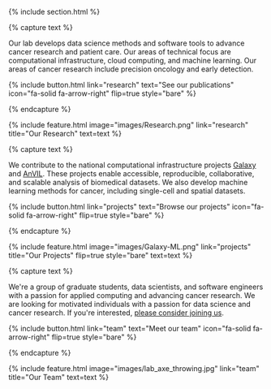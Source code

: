 ---
---

{% include section.html %}

{% capture text %}

Our lab develops data science methods and software tools to advance cancer research and patient care. Our areas of technical focus are computational infrastructure, cloud computing, and machine learning. Our areas of cancer research include precision oncology and early detection.

{%
  include button.html
  link="research"
  text="See our publications"
  icon="fa-solid fa-arrow-right"
  flip=true
  style="bare"
%}

{% endcapture %}

{%
  include feature.html
  image="images/Research.png"
  link="research"
  title="Our Research"
  text=text
%}

{% capture text %}

We contribute to the national computational infrastructure projects [Galaxy](https://galaxyproject.org/) and [AnVIL](https://anvilproject.org/). These projects enable accessible, reproducible, collaborative, and scalable analysis of biomedical datasets. We also develop machine learning methods for cancer, including single-cell and spatial datasets.

{%
  include button.html
  link="projects"
  text="Browse our projects"
  icon="fa-solid fa-arrow-right"
  flip=true
  style="bare"
%}

{% endcapture %}

{%
  include feature.html
  image="images/Galaxy-ML.png"
  link="projects"
  title="Our Projects"
  flip=true
  style="bare"
  text=text
%}

{% capture text %}

We're a group of graduate students, data scientists, and software engineers with a passion for applied computing and advancing cancer research. We are looking for motivated individuals with a passion for data science and cancer research. If you're interested, [please consider joining us](/join-us/).

{%
  include button.html
  link="team"
  text="Meet our team"
  icon="fa-solid fa-arrow-right"
  flip=true
  style="bare"
%}

{% endcapture %}

{%
  include feature.html
  image="images/lab_axe_throwing.jpg"
  link="team"
  title="Our Team"
  text=text
%}
